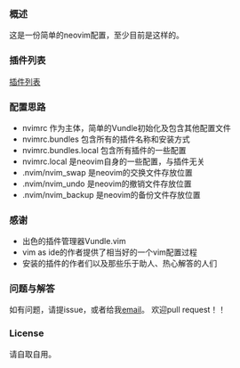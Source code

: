 ### 概述
这是一份简单的neovim配置，至少目前是这样的。

### 插件列表
[插件列表](PluginList.md)

### 配置思路
+ nvimrc 作为主体，简单的Vundle初始化及包含其他配置文件
+ nvimrc.bundles 包含所有的插件名称和安装方式
+ nvimrc.bundles.local 包含所有插件的一些配置
+ nvimrc.local 是neovim自身的一些配置，与插件无关
+ .nvim/nvim_swap 是neovim的交换文件存放位置
+ .nvim/nvim_undo 是neovim的撤销文件存放位置
+ .nvim/nvim_backup 是neovim的备份文件存放位置

### 感谢
+ 出色的插件管理器Vundle.vim
+ vim as ide的作者提供了相当好的一个vim配置过程
+ 安装的插件的作者们以及那些乐于助人、热心解答的人们

### 问题与解答
如有问题，请提issue，或者给我[email](phmfk@hotmail.com)。
欢迎pull request！！

### License
请自取自用。
